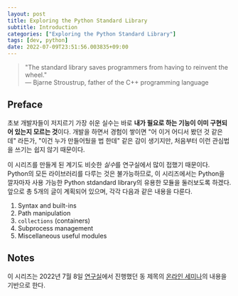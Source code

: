 ```yaml
---
layout: post
title: Exploring the Python Standard Library
subtitle: Introduction
categories: ["Exploring the Python Standard Library"]
tags: [dev, python]
date: 2022-07-09T23:51:56.003835+09:00
---
```


> "The standard library saves programmers from having to reinvent the wheel."  
> ― Bjarne Stroustrup, father of the C++ programming language

## Preface

초보 개발자들이 저지르기 가장 쉬운 실수는 바로 **내가 필요로 하는 기능이 이미 구현되어 있는지 모르는 것**이다. 개발을 하면서 경험이 쌓이면 "어 이거 어디서 봤던 것 같은데" 라든가, "이건 누가 만들어뒀을 법 한데" 같은 감이 생기지만, 처음부터 이런 관심법을 쓰기는 쉽지 않기 때문이다.

이 시리즈를 만들게 된 계기도 비슷한 *실수*를 연구실에서 많이 접했기 때문이다. Python의 모든 라이브러리를 다루는 것은 불가능하므로, 이 시리즈에서는 Python을 깔자마자 사용 가능한 Python stdandard library의 유용한 모듈을 둘러보도록 하겠다. 앞으로 총 5개의 글이 계획되어 있으며, 각각 다음과 같은 내용을 다룬다.

1. Syntax and built-ins
2. Path manipulation
3. `collections` (containers)
4. Subprocess management
5. Miscellaneous useful modules

## Notes

이 시리즈는 2022년 7월 8일 [연구실](https://seoklab.org)에서 진행했던 동 제목의 [온라인 세미나](https://drive.google.com/drive/folders/18SDWiRlrd2Ya47MItXZEs2JRZbFjvblr?usp=sharing)의 내용을 기반으로 한다.
